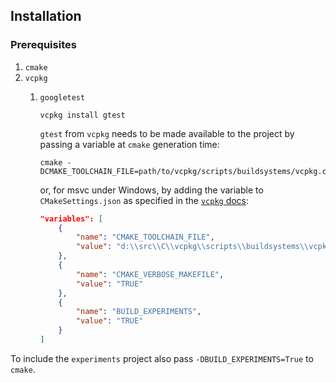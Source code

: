 ## Installation

### Prerequisites

1. `cmake`
2. `vcpkg`
   1. `googletest`

      ```shell
      vcpkg install gtest
      ```

      `gtest` from `vcpkg` needs to be made available to the project by passing a variable at
      `cmake` generation time:

      ```shell
      cmake -DCMAKE_TOOLCHAIN_FILE=path/to/vcpkg/scripts/buildsystems/vcpkg.cmake
      ```

      or, for msvc under Windows, by adding the variable to `CMakeSettings.json` as specified
      in the
      [`vcpkg` docs](https://vcpkg.readthedocs.io/en/latest/examples/installing-and-using-packages/#cmake-toolchain-file):
      
      ```json
      "variables": [
          {
              "name": "CMAKE_TOOLCHAIN_FILE",
              "value": "d:\\src\\C\\vcpkg\\scripts\\buildsystems\\vcpkg.cmake"
          },
          {
              "name": "CMAKE_VERBOSE_MAKEFILE",
              "value": "TRUE"
          },
          {
              "name": "BUILD_EXPERIMENTS",
              "value": "TRUE"
          }
      ]
      ```

To include the `experiments` project also pass `-DBUILD_EXPERIMENTS=True` to `cmake`.
